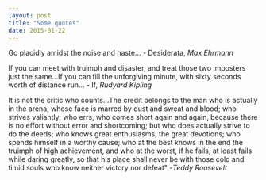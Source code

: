 ```yaml
---
layout: post
title: "Some quotes"
date: 2015-01-22
---
```


Go placidly amidst the noise and haste... - Desiderata, *Max Ehrmann*

If you can meet with truimph and disaster, and treat those two imposters just the same...If you can fill the unforgiving minute, with sixty seconds worth of distance run... - If, *Rudyard Kipling*

It is not the critic who counts...The credit belongs to the man who is actually in the arena, whose face is marred by dust and sweat and blood; who strives valiantly; who errs, who comes short again and again, because there is no effort without error and shortcoming; but who does actually strive to do the deeds; who knows great enthusiasms, the great devotions; who spends himself in a worthy cause; who at the best knows in the end the truimph of high achievement, and who at the worst, if he fails, at least fails while daring greatly, so that his place shall never be with those cold and timid souls who know neither victory nor defeat" -*Teddy Roosevelt*


